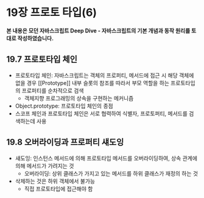 # 19장 프로토 타입(6)

**본 내용은 모던 자바스크립트 Deep Dive - 자바스크립트의 기본 개념과 동작 원리를 토대로 작성하였습니다.**



## 19.7 프로토타입 체인

* 프로토타입 체인: 자바스크립트는 객체의 프로퍼티, 메서드에 접근 시 해당 객체에 없을 경우 [[Prototype]] 내부 슬롯의 참조를 따라서 부모 역할을 하는 프로토타입의 프로퍼티를 순차적으로 검색
  * 객체지향 프로그래밍의 상속을 구현하는 메커니즘
* Object.prototype: 프로토타입 체인의 종점
* 스코프 체인과 프로토타입 체인은 서로 협력하여 식별자, 프로토퍼티, 메서드를 검색하는데 사용



## 19.8 오버라이딩과 프로퍼티 섀도잉

* 섀도잉: 인스턴스 메서드에 의해 프로토타입 메서드를 오버라이딩하여, 상속 관계에 의해 메서드가 가려지는 것
  * 오버라이딩: 상위 클래스가 가지고 있는 메서드를 하위 클래스가 재정의 하는 것
* 삭제하는 것은 하위 객체에서 불가능
  * 직접 프로토타입에 접근해야 함